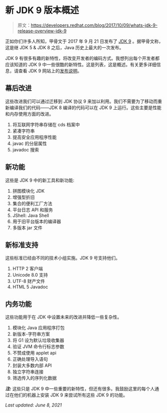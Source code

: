 # 新 JDK 9 版本概述

> 原文：<https://developers.redhat.com/blog/2017/10/09/whats-jdk-9-release-overview-jdk-9>

正如你们许多人所知，甲骨文于 2017 年 9 月 21 日发布了 [JDK 9](http://jdk.java.net/9/) 。据甲骨文称，这是继 JDK 5 & JDK 8 之后，Java 历史上最大的一次发布。

JDK 9 有很多有趣的新特性，将改变开发者的编码方式。我想列出每个开发者都应该知道的 JDK 9 中一些很酷的新特性。这是列表，这是概述。有关更多详细信息，请查看 JDK 9 网站上的[发布说明](http://www.oracle.com/technetwork/java/javase/9-relnotes-3622618.html)。

## 幕后改进

这些改进我们可以通过迁移到 JDK 协议 9 来加以利用。我们不需要为了移动而重新编译我们的代码——JDK 8 编译的代码可以在 JDK 9 上运行。这些主要是性能和内存使用方面的改进。

1.  将互联网字符串存储在 cds 档案中
2.  紧凑字符串
3.  提高安全应用程序性能
4.  javac 的分层属性
5.  javadoc 搜索

## 新功能

这些是 JDK 9 中的新工具和新功能:

1.  拼图模块化 JDK
2.  增强型折旧
3.  集合的便利工厂方法
4.  平台日志 API 和服务
5.  JShell: Java Shell
6.  用于旧平台版本的编译器
7.  多版本 jar 文件

## 新标准支持

这些标准已经由不同的技术小组实施。JDK 9 号支持他们。

1.  HTTP 2 客户端
2.  Unicode 8.0 支持
3.  UTF-8 财产文件
4.  HTML 5 Javadoc

## 内务功能

这些功能用于在 JDK 中设置未来的改进并降低一些复杂性。

1.  模块化 Java 应用程序打包
2.  新版本-字符串方案
3.  将 G1 设为默认垃圾收集器
4.  验证 JVM 命令行标志参数
5.  不赞成使用 applet api
6.  正确处理导入语句
7.  封装大多数内部 API
8.  独立字符串连接
9.  筛选传入的序列化数据

***注:*** 这些只是 JDK 9 中一些重要的新特性，但还有很多。我鼓励这里的每个人通过在他们的机器上安装 JDK 9 来尝试所有这些 JDK 9 的功能。

*Last updated: June 8, 2021*